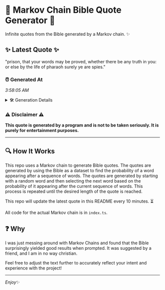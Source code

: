 # 📖 Markov Chain Bible Quote Generator 📖

Infinite quotes from the Bible generated by a Markov chain. ✨

## ✨ Latest Quote ✨
"prison, that your words may be proved, whether there be any truth in you: or else by the life of pharaoh surely ye are spies."

### ⏰ Generated At
*3:58:05 AM*

<details>
    <summary>🛠️ Generation Details</summary>
    <p>
        <strong>🌱 Seed:</strong> prison,<br>
        <strong>🔄 Iterations:</strong> 24<br>
        <strong>📜 Context History:</strong><br>[ prison, ]: that<br>[ prison,, that ]: your<br>[ prison,, that, your ]: words<br>[ prison,, that, your, words ]: may<br>[ prison,, that, your, words, may ]: be<br>[ prison,, that, your, words, may, be ]: proved,<br>[ that, your, words, may, be, proved, ]: whether<br>[ your, words, may, be, proved,, whether ]: there<br>[ words, may, be, proved,, whether, there ]: be<br>[ may, be, proved,, whether, there, be ]: any<br>[ be, proved,, whether, there, be, any ]: truth<br>[ proved,, whether, there, be, any, truth ]: in<br>[ whether, there, be, any, truth, in ]: you:<br>[ there, be, any, truth, in, you: ]: or<br>[ be, any, truth, in, you:, or ]: else<br>[ any, truth, in, you:, or, else ]: by<br>[ truth, in, you:, or, else, by ]: the<br>[ in, you:, or, else, by, the ]: life<br>[ you:, or, else, by, the, life ]: of<br>[ or, else, by, the, life, of ]: pharaoh<br>[ else, by, the, life, of, pharaoh ]: surely<br>[ by, the, life, of, pharaoh, surely ]: ye<br>[ the, life, of, pharaoh, surely, ye ]: are<br>[ life, of, pharaoh, surely, ye, are ]: spies.<br>
    </p>
</details>

### ⚠️ Disclaimer ⚠️
**This quote is generated by a program and is not to be taken seriously. It is purely for entertainment purposes.**

---

## 🔍 How It Works

This repo uses a Markov chain to generate Bible quotes. The quotes are generated by using the Bible as a dataset to find the probability of a word appearing after a sequence of words. The quotes are generated by starting with a random word and then selecting the next word based on the probability of it appearing after the current sequence of words. This process is repeated until the desired length of the quote is reached.

This repo will update the latest quote in this README every 10 minutes. ⏳

All code for the actual Markov chain is in `index.ts`.

## ❓ Why

I was just messing around with Markov Chains and found that the Bible surprisingly yielded good results when prompted. 
It was suggested by a friend, and I am in no way christian.

Feel free to adjust the text further to accurately reflect your intent and experience with the project!

---

*Enjoy*✨
